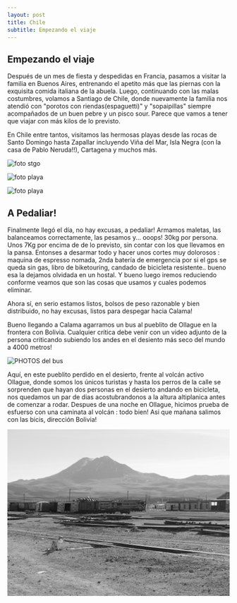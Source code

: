 ```yaml
---
layout: post
title: Chile
subtitle: Empezando el viaje
---
```


## Empezando el viaje

Después de un mes de fiesta y despedidas en Francia, pasamos a visitar la familia en Buenos Aires, entrenando el apetito más que las piernas con la exquisita comida italiana de la abuela. Luego, continuando con las malas costumbres, volamos a Santiago de Chile, donde nuevamente la familia nos atendió con "porotos con riendas(espaguetti)" y "sopaipillas" siempre acompañados de un buen pebre y un pisco sour. Parece que vamos a tener que viajar con más kilos de lo previsto.

En Chile entre tantos, visitamos las hermosas playas desde las rocas de Santo Domingo hasta Zapallar incluyendo Viña del Mar, Isla Negra (con la casa de Pablo Neruda!!), Cartagena y muchos más.

![foto stgo](https://lh3.googleusercontent.com/sg_Nno0dRcVIqLn5kZmWfo2pharN3PhuAtLBXmjHnin7aUI8m0o8IiRUJhK5DUvbzf3xg-9KCEY7wnRQK1SP-C_-LChrbIAPcbJtNYSnyJc7Si0el6yaZK86CKgM1cGnhAZgI1KUG--76uP53JhkdEk4B3D3Z6xj5brHCkxiG2PepoLgkjVVlt5q1UnfMZiBdpoWNjkiDXfqQdLoK_3MlJAzuyRu4_c1C-oOu_eR8HVS7caOgzAFp-zNnO4k4oltzueZO6hOovOyL4AvxiKE8cYH6WpBUbvY4hqsRe6as-diU0gzEYY83vM4FaIaAgmojouVCCvM_dgzsfnQHQ5PlZSJYECASfJNaO2rqk3I2oL00Lcrco3dIU3h5tnLjQ0rR22JeuP1K_dGMbLaGX0ZtAU2tL2kVLes_eWrNN0znMVeEcg8Fo10B64yYmgEGhPYPP8tsw6wfI9jC1yOIzOiMA7pSO0DNDCbZXuETc3vfZbA0AzDsxo0j5kTEKU5QrSGMt-sedvkYNrLieKRsAeYy-dwuE64mUneoQMQZuPFkjfzfnJ7v-8AnN_xs2LSn2mJbt8ViSMTCS5RbnMSUVmOhNCposxUDM3Zt46UUN5iAFu4l_kupRLKby7-NqTEBItmjviqk-rw9nNcl3jT4Gub72T9SMMGsvIXWF4tW3xy7lpEhZM=w1215-h239-no)

![foto playa](https://lh3.googleusercontent.com/fRf82CUn14PbjQu1-hB0NEMALvYuYWxE3o5If1YYMnJXlMUoymAE8ZLxAQzpJABAgVvJtclB2FmuvrqCtRQu4vJnatRmcx10pTBPvpz7kE6KckHZc5A-cdHyiTyMWJlnEtXineofm7ktPX4Kq49GXtavjupQzzevc-jSt5z5tT6dHNpCGbwO62D9FVXu22jljrCmp651Lz-u6AJ_3eb5IV_Zd-Ts3QG5QN2JUR6toKL_VmyvnhZ_EVcldoKJ2tI9kQ9Noes6vOK5zS61w45tcyUWy0SCNWh06cWSkAAwNQVE_Uv276iuK0NeuXg1eqG0btjyxkbX1Dq7Xfsig1Sbs_YoCh8qnXZhU4ftgghTBFXRKKXyoz0IjJ-9JVB9eJrzh7__dgwwpYsLB6zj1qz5bBv9yXBabBgksfaGPI3DtQSmcf_faaZWbGWKkxbivL1apHYrRgsFxnls1HhUE0pBz2uM5nTz_KWPi6Sf2zpRdXq2GHdVszzMNFs9hRNjsYoHvcRNYd2V_e7DyIVlZ5fwILm8KgzEkK0-Q7ElYEGsTewxi3TJePsXOT050ONMaF5e-iBhkqbFGC64yr9eE8xSMOtisW3bPBC0h-xj_TnzenWRCsF5ByfUBNNH29R-VBXzPvJA9R__UcueP6Aa0sOZm4ujdfvz0IgNKAoLn5FQPjOtcTI=w947-h711-no)

![foto playa](https://lh3.googleusercontent.com/UrGpGErfoJEao2bmcAu43U8U-qS-f6jMCsMjknL1OsM_Z00qeLuPDAj-_K7LGA7T29cpg0BwsRWtUQUP2W6wPYtfechmLhgK-UTkqH9gAcolUcgEHKVZuokELS_pSbjDjxBLlXKr93n0zDumdJbC8SNXk7EY50KXLbXKIjJvW5jddqLdXgp1i7621QTXFSD_InxbGlTtx751vWmn2VIaZs_APQxcu9IgddrI2iLtvH4kASBmU8V-TQo0ucHXm88IqeyF2S6SvPojGq6J4Wg9cDzrxceLD5QXc1-I5XjcAE9WOYNClffd0oC0AZi3owqAnvd65Xes_h6yIQ3qy1lyc2d_a6ygqk3Jo--7tn0zpfgRguxR1bc5ndqvQYryzWi5YInUuyuMm3jvBKLiZmjEZHNjC4eie6WjL-O0_KJ_ZaeIVpuC9aWZ96_oNrzZ-uL4ALNQaSUsYIOzo2s0pV_TnKA6AshNMgg9NsJyb3TY7IorTyt0dqWVpQ1fnQ6k6_xU6K2KernY8h8JyNkkxV26Gm5xKmxqIKiF2T4okUmyW2OR7e4KNGMe5P_p3u3ve2WkrF03AVVqxB4PTPZ0FkUh0_lZyGMUGbWJzyQArEJ_5fjYgmk8COJTOj0LG8FZFCJ9N9n6rY307q0raYk9GdQ9HJ6_ehLuksRvLR7siiqnuHuZ-FM=w598-h337-no)

## A Pedaliar!
Finalmente llegó el día, no hay excusas, a pedaliar! Armamos maletas, las balanceamos correctamente, las pesamos y... ooops! 30kg por persona. Unos 7Kg por encima de  de lo previsto, sin contar con los que llevamos en la pansa. Entonses a desarmar todo y hacer unos cortes muy dolorosos : maquina de espresso nomada, 2nda batería de emergencia por si el gps se queda sin gas, libro de biketouring, candado de bicicleta resistente.. bueno esa la dejamos olvidada en un hostal. Y bueno luego iremos reduciendo conforme veamos que son las cosas que usamos y cuales podemos eliminar.

Ahora sí, en serio estamos listos, bolsos de peso razonable y bien distribuido, no hay excusas, listos para despegar hacia Calama!

Bueno llegando a Calama agarramos un bus al pueblito de Ollague en la frontera con Bolivia. Cualquier crítica debe venir con un video adjunto de la persona criticando subiendo los andes en el desiento más seco del mundo a 4000 metros!

![PHOTOS del bus](https://lh3.googleusercontent.com/741Cha7qZ8UBGkNNQq3LJxZbFlsgc7fri1sRqKBfxu4na_4XrGfDG_vj39cIzt7dqpsAzM-40A-3p0cIvoKxMwz1U13qh6Kj5IGZ5Ml3sTC6sRGMt4YTw8Ra1VYcFF0mielOeMSe1uV2P1Qr6LW17Ei2XV6c5bazEsKB6rbNvAv0GjyE0LvK0hwASzHE2iRn716sSUvW_BWZ_W0wcBMFIY9iq8paen1Fp1xwhLvOPSIrAHmAD7k39nTDJoNMl64EJJv29b3A8TCvxBYTyVlUtAIKKfR_QxGJCNWAkNUsaFf7KnLuT_ADPbJVWBpp4FCmW-n2TlIcNPMgF1uyk-WSgnwRxHYn_kQzhJBLsHYpi4adshyVkNd65Qqu3tZg3dHwuDr71y5_aYte41c50ZoMoLAkRyOUl2uPOiPkSFFBH9ClSINONy0eysYAYjk7mG-v7mhpyWyfTdTAhS4-HMn1B1gbvG1jaWDuSoXHOP3_ooONqOfddA4U4HybIaU5KD4tGvm9zvfrerwhErAoTt-4PfNTEUI6nys6BnbvQiERlN-P1CerBNemBu7Nasyfg5yS_x0zmRdXWtZWkgMUV7GNruCIPpzd_SI3noctRsJejrQieO3U9w-dgQxSGkpJsJ2C8I-4A-m8agw6rIy40IC0xPvhYg77qOGKYaPxI2PtBuzIOm4=w1215-h684-no)

Aquí, en este pueblito perdido en el desierto, frente al volcán activo Ollague, donde somos los únicos turistas y hasta los perros de la calle se sorprenden que hayan dos personas en el desierto andando en bicicleta, nos quedamos un par de dias acostubrandonos a la altura altiplanica antes de comenzar a rodar. Despues de una noche en Ollague, hicimos prueba de esfuerso con una caminata al volcán : todo bien! Asi que mañana salimos con las bicis, dirección Bolivia! 

![ollague](/img/fotos/ollague.JPG)






